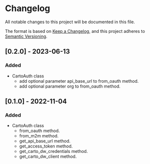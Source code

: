 # Changelog

All notable changes to this project will be documented in this file.

The format is based on [Keep a Changelog](https://keepachangelog.com/en/1.0.0/),
and this project adheres to [Semantic Versioning](https://semver.org/spec/v2.0.0.html).

## [0.2.0] - 2023-06-13

### Added

- CartoAuth class
    - add optional parameter api_base_url to from_oauth method.
    - add optional parameter org to from_oauth method.

## [0.1.0] - 2022-11-04

### Added

- CartoAuth class
    - from_oauth method.
    - from_m2m method.
    - get_api_base_url method.
    - get_access_token method.
    - get_carto_dw_credentials method.
    - get_carto_dw_client method.

